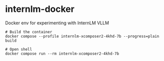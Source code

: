 # internlm-docker
Docker env for experimenting with InternLM VLLM

```
# Build the container
docker compose --profile internlm-xcomposer2-4khd-7b --progress=plain build

# Open shell
docker compose run --rm internlm-xcomposer2-4khd-7b
```
